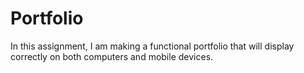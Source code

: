 # Portfolio
In this assignment, I am making a functional portfolio that will display correctly on both computers and mobile devices.
